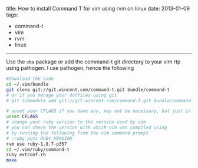 title: How to install Command T for vim using rvm on linux
date: 2013-01-09
tags:
- command-t
- vim
- rvm
- linux
---

Use the `vba` package or add the command-t git directory to your vim rtp using pathogen. I use pathogen, hence the following

~~~bash
#download the code
cd ~/.vim/bundle
git clone git://git.wincent.com/command-t.git bundle/command-t
# or if you manage your dotfiles using git
# git submodule add git://git.wincent.com/command-t.git bundle/command-t

# unset your CFLAGS if you have any, may not be necessary, but just in case
unset CFLAGS
# change your ruby version to the version used by vim
# you can check the version with which vim was compiled using
# by running the following from the vim command prompt
# :ruby puts RUBY_VERSION
rvm use ruby-1.8.7-p357
cd ~/.vim/ruby/command-t
ruby extconf.rb
make
~~~
